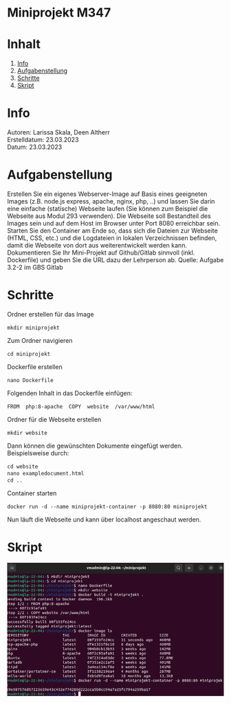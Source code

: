# Miniprojekt M347

# Inhalt
1. [Info](#info)
2. [Aufgabenstellung](#aufgabenstellung)
3. [Schritte](#schritte)
4. [Skript](#skript)


# Info
Autoren: Larissa Skala, Deen Altherr\
Erstelldatum: 23.03.2023\
Datum: 23.03.2023

# Aufgabenstellung
Erstellen Sie ein eigenes Webserver-Image auf Basis eines geeigneten Images (z.B. node.js express, apache, nginx, php, ..) und lassen Sie darin eine einfache (statische) Webseite laufen (Sie können zum Beispiel die Webseite aus Modul 293 verwenden). Die Webseite soll Bestandteil des Images sein und auf dem Host im Browser unter Port 8080 erreichbar sein. Starten Sie den Container am Ende so, dass sich die Dateien zur Webseite (HTML, CSS, etc.) und die Logdateien in lokalen Verzeichnissen befinden, damit die Webseite von dort aus weiterentwickelt werden kann. Dokumentieren Sie Ihr Mini-Projekt auf Github/Gitlab sinnvoll (inkl. Dockerfile) und geben Sie die URL dazu der Lehrperson ab.
Quelle: Aufgabe 3.2-2 im GBS Gitlab

# Schritte
Ordner erstellen für das Image

    mkdir miniprojekt

Zum Ordner navigieren

    cd miniprojekt

Dockerfile erstellen

    nano Dockerfile

Folgenden Inhalt in das Dockerfile einfügen:

    FROM  php:8-apache  COPY  website  /var/www/html
Ordner für die Webseite erstellen

    mkdir website
Dann können die gewünschten Dokumente eingefügt werden. Beispielsweise durch:

    cd website
    nano exampledocument.html
    cd ..
Container starten

    docker run -d --name miniprojekt-container -p 8080:80 miniprojekt
Nun läuft die Webseite und kann über localhost angeschaut werden.

# Skript 
![screenshot of all commands](console.png "screenshot of all commands")
